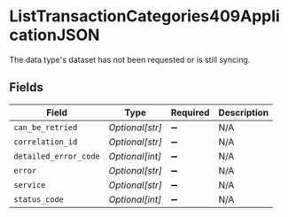 # ListTransactionCategories409ApplicationJSON

The data type's dataset has not been requested or is still syncing.


## Fields

| Field                 | Type                  | Required              | Description           |
| --------------------- | --------------------- | --------------------- | --------------------- |
| `can_be_retried`      | *Optional[str]*       | :heavy_minus_sign:    | N/A                   |
| `correlation_id`      | *Optional[str]*       | :heavy_minus_sign:    | N/A                   |
| `detailed_error_code` | *Optional[int]*       | :heavy_minus_sign:    | N/A                   |
| `error`               | *Optional[str]*       | :heavy_minus_sign:    | N/A                   |
| `service`             | *Optional[str]*       | :heavy_minus_sign:    | N/A                   |
| `status_code`         | *Optional[int]*       | :heavy_minus_sign:    | N/A                   |